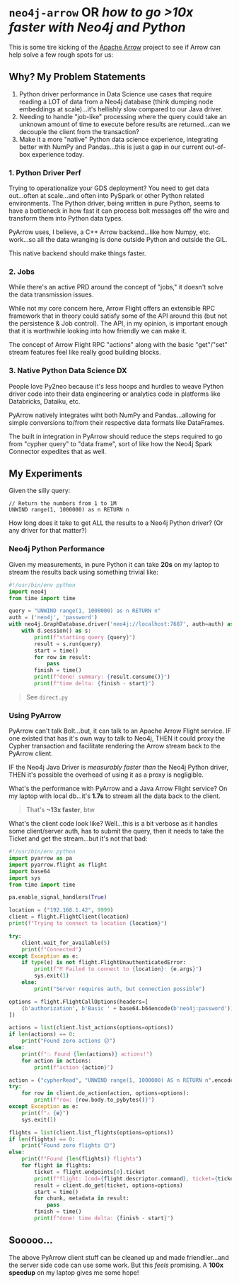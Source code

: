 # `neo4j-arrow` OR _how to go >10x faster with Neo4j and Python_

This is some tire kicking of the [Apache Arrow](https://arrow.apache.org/) project to see if Arrow can help solve a few rough spots for us:


## Why? My Problem Statements

1. Python driver performance in Data Science use cases that require reading a LOT of data from a Neo4j database (think dumping node embeddings at scale)...it's hellishly slow compared to our Java driver.
2. Needing to handle "job-like" processing where the query could take an unknown amount of time to execute before results are returned...can we decouple the client from the transaction?
3. Make it a more "native" Python data science experience, integrating better with NumPy and Pandas...this is just a gap in our current out-of-box experience today.

### 1. Python Driver Perf

Trying to operationalize your GDS deployment? You need to get data out...often at scale...and often into PySpark or other Python related environments. The Python driver, being written in pure Python, seems to have a bottleneck in how fast it can process bolt messages off the wire and transform them into Python data types.

PyArrow uses, I believe, a C++ Arrow backend...like how Numpy, etc. work...so all the data wranging is done outside Python and outside the GIL.

This native backend should make things faster.

### 2. Jobs

While there's an active PRD around the concept of "jobs," it doesn't solve the data transmission issues.

While not my core concern here, Arrow Flight offers an extensible RPC framework that in theory could satisfy some of the API around this (but not the persistence & Job control). The API, in my opinion, is important enough that it is worthwhile looking into how friendly we can make it.

The concept of Arrow Flight RPC "actions" along with the basic "get"/"set" stream features feel like really good building blocks.

### 3. Native Python Data Science DX

People love Py2neo because it's less hoops and hurdles to weave Python driver code into their data engineering or analytics code in platforms like Databricks, Dataiku, etc.

PyArrow natively integrates wiht both NumPy and Pandas...allowing for simple conversions to/from their respective data formats like DataFrames.

The built in integration in PyArrow should reduce the steps required to go from "cypher query" to "data frame", sort of like how the Neo4j Spark Connector expedites that as well.

## My Experiments

Given the silly query:

```
// Return the numbers from 1 to 1M
UNWIND range(1, 1000000) as n RETURN n
```

How long does it take to get ALL the results to a Neo4j Python driver? (Or any driver for that matter?)

### Neo4j Python Performance
Given my measurements, in pure Python it can take **20s** on my laptop to stream the results back using something trivial like:

```python
#!/usr/bin/env python
import neo4j
from time import time

query = "UNWIND range(1, 1000000) as n RETURN n"
auth = ('neo4j', 'password')
with neo4j.GraphDatabase.driver('neo4j://localhost:7687', auth=auth) as d:
    with d.session() as s:
        print(f"starting query {query}")
        result = s.run(query)
        start = time()
        for row in result:
            pass
        finish = time()
        print(f"done! summary: {result.consume()}")
        print(f"time delta: {finish - start}")

```

> See `direct.py`

### Using PyArrow

PyArrow can't talk Bolt...but, it can talk to an Apache Arrow Flight service. IF one existed that has it's own way to talk to Neo4j, THEN it could proxy the Cypher transaction and facilitate rendering the Arrow stream back to the PyArrow client.

IF the Neo4j Java Driver is _measurably faster than_ the Neo4j Python driver, THEN it's possible the overhead of using it as a proxy is negligible.

What's the performance with PyArrow and a Java Arrow Flight service? On my laptop with local db...it's **1.7s** to stream all the data back to the client.

> That's **~13x faster**, btw

What's the client code look like? Well...this is a bit verbose as it handles some client/server auth, has to submit the query, then it needs to take the Ticket and get the stream...but it's not that bad:

```python
#!/usr/bin/env python
import pyarrow as pa
import pyarrow.flight as flight
import base64
import sys
from time import time

pa.enable_signal_handlers(True)

location = ("192.168.1.42", 9999)
client = flight.FlightClient(location)
print(f"Trying to connect to location {location}")

try:
    client.wait_for_available(5)
    print(f"Connected")
except Exception as e:
    if type(e) is not flight.FlightUnauthenticatedError:
        print(f"⁉ Failed to connect to {location}: {e.args}")
        sys.exit(1)
    else:
        print("Server requires auth, but connection possible")

options = flight.FlightCallOptions(headers=[
    (b'authorization', b'Basic ' + base64.b64encode(b'neo4j:password'))
])

actions = list(client.list_actions(options=options))
if len(actions) == 0:
    print("Found zero actions 😕")
else:
    print(f"💥 Found {len(actions)} actions!")
    for action in actions:
        print(f"action {action}")

action = ("cypherRead", "UNWIND range(1, 1000000) AS n RETURN n".encode('utf8'))
try:
    for row in client.do_action(action, options=options):
        print(f"row: {row.body.to_pybytes()}")
except Exception as e:
    print(f"⚠ {e}")
    sys.exit(1)

flights = list(client.list_flights(options=options))
if len(flights) == 0:
    print("Found zero flights 😕")
else:
    print(f"Found {len(flights)} flights")
    for flight in flights:
        ticket = flight.endpoints[0].ticket
        print(f"flight: [cmd={flight.descriptor.command}, ticket={ticket}")
        result = client.do_get(ticket, options=options)
        start = time()
        for chunk, metadata in result:
            pass
        finish = time()
        print(f"done! time delta: {finish - start}")
```

## Sooooo...

The above PyArrow client stuff can be cleaned up and made friendlier...and the server side code can use some work. But this _feels_ promising. A **100x speedup** on my laptop gives me some hope!
